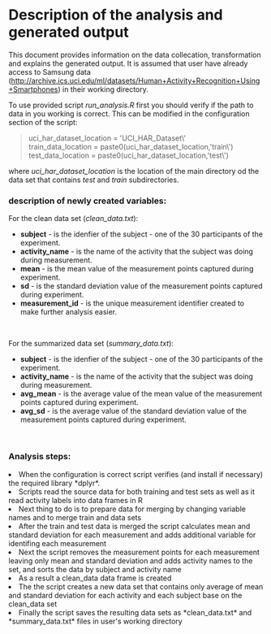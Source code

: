 # Description of the analysis and generated output 

This document provides information on the data collecation, transformation and explains the generated output. It is assumed that user have already access to Samsung data (http://archive.ics.uci.edu/ml/datasets/Human+Activity+Recognition+Using+Smartphones) in their working directory. 

To use provided script *run_analysis.R* first you should verify if the path to data in you working is correct. This can be modified in the configuration section of the script:

>uci_har_dataset_location = 'UCI_HAR_Dataset\\' <br/>
>train_data_location = paste0(uci_har_dataset_location,'train\\') <br/>
>test_data_location = paste0(uci_har_dataset_location,'test\\') 

where *uci_har_dataset_location* is the location of the main directory od the data set that contains *test* and *train* subdirectories.

### description of newly created variables:
For the clean data set (*clean_data.txt*):
* **subject** - is the idenfier of the subject - one of the 30 participants of the experiment.
* **activity_name** - is the name of the activity that the subject was doing during measurement.
* **mean** - is the mean value of the measurement points captured during experiment.
* **sd** - is the standard deviation value of the measurement points captured during experiment.
* **measurement_id** - is the unique measurement identifier created to make further analysis easier.
<br/>

For the summarized data set (*summary_data.txt*):
* **subject** - is the idenfier of the subject - one of the 30 participants of the experiment.
* **activity_name** - is the name of the activity that the subject was doing during measurement.
* **avg_mean** - is the average value of the mean value of the measurement points captured during experiment.
* **avg_sd** - is the average value of the standard deviation value of the measurement points captured during experiment.
<br/>

### Analysis steps:
<li>When the configuration is correct script verifies (and install if necessary) the required library *dplyr*. </li>
<li>Scripts read the source data for both training and test sets as well as it read activity labels into data frames in R</li>
<li>Next thing to do is to prepare data for merging by changing variable names and to merge train and data sets</li>
<li>After the train and test data is merged the script calculates mean and standard deviation for each measurement and adds additional variable for identifing each measurement </li>
<li>Next the script removes the measurement points for each measurement leaving only mean and standard deviation and adds activity names to the set, and sorts the data by subject and activity name</li>
<li>As a result a clean_data data frame is created</li>
<li>The the script creates a new data set that contains only average of mean and standard deviation for each activity and each subject base on the clean_data set</li>
<li>Finally the script saves the resulting data sets as *clean_data.txt* and *summary_data.txt* files in user's working directory</li>
